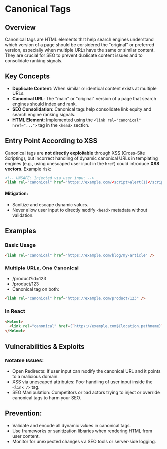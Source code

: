 # Canonical Tags

## Overview

Canonical tags are HTML elements that help search engines understand which version of a page should be considered the "original" or preferred version, especially when multiple URLs have the same or similar content. They are crucial for SEO to prevent duplicate content issues and to consolidate ranking signals.

## Key Concepts

- **Duplicate Content**: When similar or identical content exists at multiple URLs.
- **Canonical URL**: The "main" or "original" version of a page that search engines should index and rank.
- **SEO Consolidation**: Canonical tags help consolidate link equity and search engine ranking signals.
- **HTML Element**: Implemented using the `<link rel="canonical" href="...">` tag in the `<head>` section.

## Entry Point According to XSS

Canonical tags are **not directly exploitable** through XSS (Cross-Site Scripting), but incorrect handling of dynamic canonical URLs in templating engines (e.g., using unescaped user input in the `href`) could introduce **XSS vectors**. Example risk:

```html
<!-- UNSAFE: Injected via user input -->
<link rel="canonical" href="https://example.com/<script>alert(1)</script>" />
```

#### Mitigation:

- Sanitize and escape dynamic values.
- Never allow user input to directly modify `<head>` metadata without validation.

## Examples

### Basic Usage

```html
<link rel="canonical" href="https://example.com/blog/my-article" />
```

### Multiple URLs, One Canonical

- /product?id=123
- /product/123
- Canonical tag on both:

```html
<link rel="canonical" href="https://example.com/product/123" />
```

### In React

```html
<Helmet>
  <link rel="canonical" href={`https://example.com${location.pathname}`} />
</Helmet>
```

## Vulnerabilities & Exploits

### Notable Issues:

- Open Redirects: If user input can modify the canonical URL and it points to a malicious domain.
- XSS via unescaped attributes: Poor handling of user input inside the `<link />` tag.
- SEO Manipulation: Competitors or bad actors trying to inject or override
  canonical tags to harm your SEO.

## Prevention:

- Validate and encode all dynamic values in canonical tags.
- Use frameworks or sanitization libraries when rendering HTML from user content.
- Monitor for unexpected changes via SEO tools
  or server-side logging.

